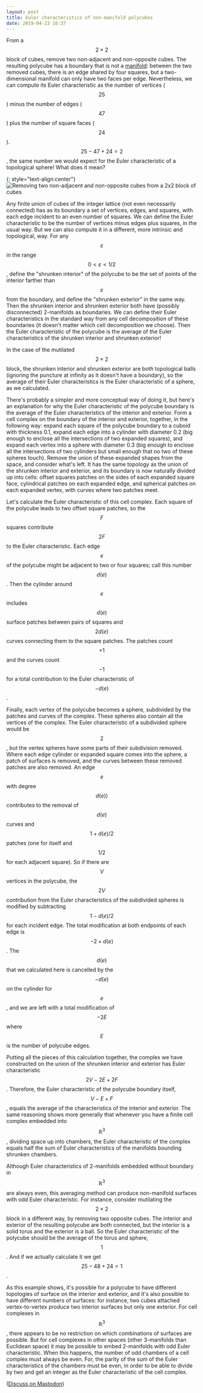 ```yaml
---
layout: post
title: Euler characteristics of non-manifold polycubes
date: 2019-04-23 16:37
---
```

From a $$2\times 2$$ block of cubes, remove two non-adjacent and non-opposite cubes. The resulting polycube has a boundary that is not a [manifold](https://en.wikipedia.org/wiki/Manifold): between the two removed cubes, there is an edge shared by four squares, but a two-dimensional manifold can only have two faces per edge. Nevertheless, we can compute its Euler characteristic as the number of vertices ($$25$$) minus the number of edges ($$47$$) plus the number of square faces ($$24$$). $$25-47+24=2$$, the same number we would expect for the Euler characteristic of a topological sphere! What does it mean?

{: style="text-align:center"}
![Removing two non-adjacent and non-opposite cubes from a 2x2 block of cubes]({{site.baseurl}}/assets/2019/nonmanifold-polycube.svg)

Any finite union of cubes of the integer lattice (not even necessarily connected) has as its boundary a set of vertices, edges, and squares, with each edge incident to an even number of squares. We can define the Euler characteristic to be the number of vertices minus edges plus squares, in the usual way. But we can also compute it in a different, more intrinsic and topological, way. For any $$\varepsilon$$ in the range $$0<\varepsilon<1/2$$, define the "shrunken interior" of the polycube to be the set of points of the interior farther than $$\varepsilon$$ from the boundary, and define the "shrunken exterior" in the same way. Then the shrunken interior and shrunken exterior both have (possibly disconnected) 2-manifolds as boundaries. We can define their Euler characteristics in the standard way from any cell decomposition of these boundaries (it doesn't matter which cell decomposition we choose). Then the Euler characteristic of the polycube is the average of the Euler characteristics of the shrunken interior and shrunken exterior!

In the case of the mutilated $$2\times 2$$ block, the shrunken interior and shrunken exterior are both topological balls (ignoring the puncture at infinity as it doesn't have a boundary), so the average of their Euler characteristics is the Euler characteristic of a sphere, as we calculated.

There's probably a simpler and more conceptual way of doing it, but here's an explanation for why the Euler characteristic of the polycube boundary is the average of the Euler characteristics of the interior and exterior. Form a cell complex on the boundary of the interior and exterior, together, in the following way: expand each square of the polycube boundary to a cuboid with thickness 0.1, expand each edge into a cylinder with diameter 0.2 (big enough to enclose all the intersections of two expanded squares), and expand each vertex into a sphere with diameter 0.3 (big enough to enclose all the intersections of two cylinders but small enough that no two of these spheres touch). Remove the union of these expanded shapes from the space, and consider what's left. It has the same topology as the union of the shrunken interior and exterior, and its boundary is now naturally divided up into cells: offset squares patches on the sides of each expanded square face, cylindrical patches on each expanded edge, and spherical patches on each expanded vertex, with curves where two patches meet.

Let's calculate the Euler characteristic of this cell complex. Each square of the polycube leads to two offset square patches, so the $$F$$ squares contribute  $$2F$$ to the Euler characteristic. Each edge $$e$$ of the polycube might be adjacent to two or four squares; call this number $$d(e)$$. Then the cylinder around $$e$$ includes $$d(e)$$ surface patches between pairs of squares and $$2d(e)$$ curves connecting them to the square patches. The patches count $$+1$$ and the curves count $$-1$$ for a total contribution to the Euler characteristic of $$-d(e)$$.

Finally, each vertex of the polycube becomes a sphere, subdivided by the patches and curves of the complex. These spheres also contain all the vertices of the complex. The Euler characteristic of a subdivided sphere would be $$2$$, but the vertex spheres have some parts of their subdivision removed. Where each edge cylinder or expanded square comes into the sphere, a patch of surfaces is removed, and the curves between these removed patches are also removed. An edge $$e$$ with degree $$d(e))$$ contributes to the removal of $$d(e)$$ curves and $$1+d(e)/2$$ patches (one for itself and $$1/2$$ for each adjacent square). So if there are $$V$$ vertices in the polycube, the $$2V$$ contribution from the Euler characteristics of the subdivided spheres is modified by subtracting $$1-d(e)/2$$ for each incident edge. The total modification at both endpoints of each edge is $$-2+d(e)$$. The $$d(e)$$ that we calculated here is cancelled by the $$-d(e)$$ on the cylinder for $$e$$, and we are left with a total modification of $$-2E$$ where $$E$$ is the number of polycube edges.

Putting all the pieces of this calculation together, the complex we have constructed on the union of the shrunken interior and exterior has Euler characteristic $$2V-2E+2F$$. Therefore, the Euler characteristic of the polycube boundary itself, $$V-E+F$$, equals the average of the characteristics of the interior and exterior. The same reasoning shows more generally that whenever you have a finite cell complex embedded into $$\mathbb{R}^3$$, dividing space up into chambers, the Euler characteristic of the complex equals half the sum of Euler characteristics of the manifolds bounding shrunken chambers.

Although Euler characteristics of 2-manifolds embedded without boundary in $$\mathbb{R}^3$$ are always even, this averaging method can produce non-manifold surfaces with odd Euler characteristic. For instance, consider mutilating the $$2\times 2$$ block in a different way, by removing two opposite cubes. The interior and exterior of the resulting polycube are both connected, but the interior is a solid torus and the exterior is a ball. So the Euler characteristic of the polycube should be the average of the torus and sphere, $$1$$. And if we actually calculate it we get $$25-48+24=1$$.

As this example shows, it's possible for a polycube to have different topologies of surface on the interior and exterior, and it's also possible to have different numbers of surfaces: for instance, two cubes attached vertex-to-vertex produce two interior surfaces but only one exterior. For cell complexes in $$\mathbb{R}^3$$, there appears to be no restriction on which combinations of surfaces are possible. But for cell complexes in other spaces (other 3-manifolds than Euclidean space) it may be possible to embed 2-manifolds with odd Euler characteristic. When this happens, the number of odd chambers of a cell complex must always be even. For, the parity of the sum of the Euler characteristics of the chambers must be even, in order to be able to divide by two and get an integer as the Euler characteristic of the cell complex.

([Discuss on Mastodon](https://mathstodon.xyz/@11011110/101978143052398446))